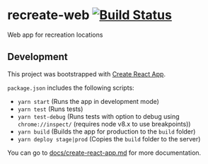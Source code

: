 # recreate-web [![Build Status](https://travis-ci.org/agrc/recreate-web.svg?branch=master)](https://travis-ci.org/agrc/recreate-web)
Web app for recreation locations

## Development
This project was bootstrapped with [Create React App](https://github.com/facebookincubator/create-react-app).

`package.json` includes the following scripts:
  - `yarn start` (Runs the app in development mode)
  - `yarn test` (Runs tests)
  - `yarn test-debug` (Runs tests with option to debug using `chrome://inspect/` (requires node v8.x to use breakpoints))
  - `yarn build` (Builds the app for production to the `build` folder)
  - `yarn deploy stage|prod` (Copies the `build` folder to the server)

You can go to [docs/create-react-app.md](docs/create-react-app.md) for more documentation.
